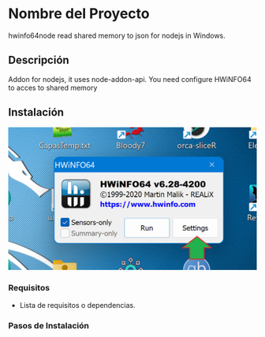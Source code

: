 # Nombre del Proyecto

hwinfo64node read shared memory to json for nodejs in Windows.

## Descripción

Addon for nodejs, it uses node-addon-api. You need configure HWiNFO64 to acces to shared memory

## Instalación

![1](https://github.com/zaramagasoft/hwinfo64node/blob/master/img/1.png)

### Requisitos

- Lista de requisitos o dependencias.

### Pasos de Instalación

